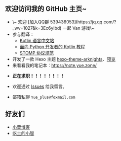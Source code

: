 欢迎访问我的 GitHub 主页~
------

<!-- - 开了 Minecraft 皮肤站：<https://skin.mc.Yue.Zone/> -->
- <!-- 开了 Minecraft 服务器 --> \~ 欢迎 [加入QQ群 539436053](https://jq.qq.com/?_wv=1027&k=3Ec6yIbd) 一起 Van 游戏\~
- 参与翻译：
  + [Kotlin 语言中文站](https://www.kotlincn.net/)
  + [面向 Python 开发者的 Kotlin 教程](https://github.com/Yue-plus/kotlin-for-python-developers-cn)
  + [STOMP 协议规范](https://stomp-spec-cn.Yue.Zone/)
- 开发了一款 Hexo 主题 [hexo-theme-arknights](https://github.com/Yue-plus/hexo-theme-arknights)、[预览](http://ark.theme.yueplus.ink/)
- 来看看我的笔记本：<https://note.yue.zone/>
<!-- - 汉化本子？<https://github.com/Yue-plus/S-I-C-P> -->

- **正在求职！！！！！！！！**

- 欢迎通过 [Issues](https://github.com/Yue-plus/Yue-plus/issues/new) 给我留言。
- 邮箱私聊 `Yue_plus@foxmail.com`

## 好友们

- [小栗博客](https://b.liy.ink/)
- [吃土的小智](https://ctdxz.com/)
